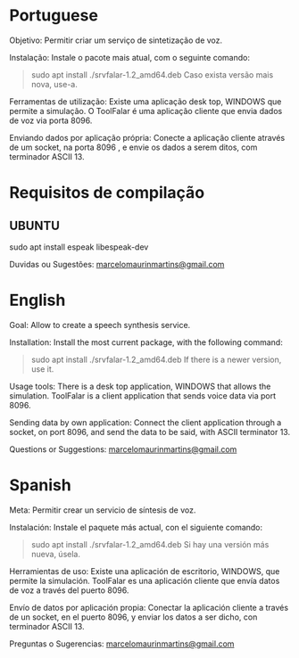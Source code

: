 # Portuguese

Objetivo:
Permitir criar um serviço de sintetização de voz.

Instalação:
Instale o pacote mais atual, com o seguinte comando:
> sudo apt install ./srvfalar-1.2_amd64.deb
Caso exista versão mais nova, use-a.

Ferramentas de utilização:
Existe uma aplicação desk top, WINDOWS que permite a simulação.
O ToolFalar é uma aplicação cliente que envia dados de voz via porta 8096.

Enviando dados por aplicação própria:
Conecte a aplicação cliente através de um socket, na porta 8096 , e envie os dados a serem ditos, com terminador ASCII 13.

# Requisitos de compilação

## UBUNTU
sudo apt install espeak libespeak-dev




Duvidas ou Sugestões:
marcelomaurinmartins@gmail.com



# English

Goal:
Allow to create a speech synthesis service.

Installation:
Install the most current package, with the following command:
> sudo apt install ./srvfalar-1.2_amd64.deb
If there is a newer version, use it.

Usage tools:
There is a desk top application, WINDOWS that allows the simulation.
ToolFalar is a client application that sends voice data via port 8096.

Sending data by own application:
Connect the client application through a socket, on port 8096, and send the data to be said, with ASCII terminator 13.

Questions or Suggestions:
marcelomaurinmartins@gmail.com

# Spanish

Meta:
Permitir crear un servicio de síntesis de voz.

Instalación:
Instale el paquete más actual, con el siguiente comando:
> sudo apt install ./srvfalar-1.2_amd64.deb
Si hay una versión más nueva, úsela.

Herramientas de uso:
Existe una aplicación de escritorio, WINDOWS, que permite la simulación.
ToolFalar es una aplicación cliente que envía datos de voz a través del puerto 8096.

Envío de datos por aplicación propia:
Conectar la aplicación cliente a través de un socket, en el puerto 8096, y enviar los datos a ser dicho, con terminador ASCII 13.

Preguntas o Sugerencias:
marcelomaurinmartins@gmail.com
